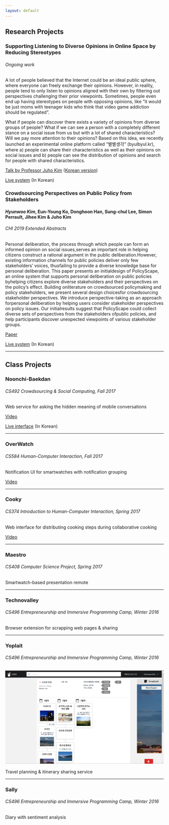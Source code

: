 ```yaml
---
layout: default
---
```


## Research Projects

### Supporting Listening to Diverse Opinions in Online Space by Reducing Stereotypes
###### Ongoing work

A lot of people believed that the Internet could be an ideal public sphere, where everyone can freely exchange their opinions. However, in reality, people tend to only listen to opinions aligned with their own by filtering out perspectives challenging their prior viewpoints. Sometimes, people even end up having stereotypes on people with opposing opinions, like “it would be just moms with teenager kids who think that video game addiction should be regulated”.

What if people can discover there exists a variety of opinions from diverse groups of people? What if we can see a person with a completely different stance on a social issue from us but with a lot of shared characteristics? Will we pay more attention to their opinions? Based on this idea, we recently launched an experimental online platform called “별별생각” (byulbyul.kr), where a) people can share their characteristics as well as their opinions on social issues and b) people can see the distribution of opinions and search for people with shared characteristics.

[Talk by Professor Juho Kim](https://youtu.be/u6hzAC8OoKM) ([Korean version](https://youtu.be/GdBJ3pJ5-Ek))

[Live system](https://byulbyul.kr) (In Korean)

### Crowdsourcing Perspectives on Public Policy from Stakeholders
#### *Hyunwoo Kim*, Eun-Young Ko, Donghoon Han, Sung-chul Lee, Simon Perrault, Jihee Kim & Juho Kim
###### CHI 2019 Extended Abstracts

Personal deliberation, the process through which people can form an informed opinion on social issues,serves an important role in helping citizens construct a rational argument in the public deliberation.However, existing information channels for public policies deliver only few stakeholders’ voices, thusfailing to provide a diverse knowledge base for personal deliberation. This paper presents an initialdesign of PolicyScape, an online system that supports personal deliberation on public policies byhelping citizens explore diverse stakeholders and their perspectives on the policy’s effect. Building onliterature on crowdsourced policymaking and policy stakeholders, we present several design choicesfor crowdsourcing stakeholder perspectives. We introduce perspective-taking as an approach forpersonal deliberation by helping users consider stakeholder perspectives on policy issues. Our initialresults suggest that PolicyScape could collect diverse sets of perspectives from the stakeholders ofpublic policies, and help participants discover unexpected viewpoints of various stakeholder groups.

[Paper](https://kixlab.github.io/website-files/2019/chi2019-lbw-PolicyScape-paper.pdf)

[Live system](https://policytype.kixlab.org) (In Korean)

---

## Class Projects

### Noonchi-Baekdan
###### CS492 Crowdsourcing & Social Computing, Fall 2017

Web service for asking the hidden meaning of mobile conversations

[Video](https://youtu.be/24dy5Z9G1cg)

[Live interface](https://crowdsourcing.hyunwoo.me) (In Korean)

---

### OverWatch
###### CS584 Human-Computer Interaction, Fall 2017

Notification UI for smartwatches with notification grouping

[Video](https://youtu.be/xeDZn7mDO-o)

---

### Cooky
###### CS374 Introduction to Human-Computer Interaction, Spring 2017

Web interface for distributing cooking steps during collaborative cooking

[Video](https://youtu.be/cMA56X1iGWg)

---

### Maestro
###### CS408 Computer Science Project, Spring 2017

Smartwatch-based presentation remote

---

### Technovalley
###### CS496 Entrepreneurship and Immersive Programming Camp, Winter 2016

Browser extension for scrapping web pages & sharing

---

### Yoplait
###### CS496 Entrepreneurship and Immersive Programming Camp, Winter 2016

<img class="screenshot" src="yoplait.PNG">

Travel planning & itinerary sharing service

---

### Sally
###### CS496 Entrepreneurship and Immersive Programming Camp, Winter 2016

Diary with sentiment analysis
